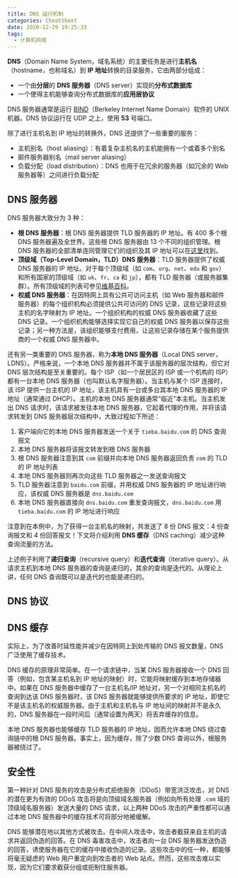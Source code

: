 ```yaml
---
title: DNS 运行机制
categories: CheatSheet
date: 2020-12-29 19:25:33
tags:
  - 计算机网络
---
```


**DNS**（Domain Name System，域名系统）的主要任务是进行**主机名**（hostname，也称域名）到 **IP 地址**转换的目录服务，它由两部分组成：

- 一个由**分层**的 **DNS 服务器**（DNS server）实现的**分布式数据库**
- 一个使得主机能够查询分布式数据库的**应用层协议**

DNS 服务器通常是运行 [BIND](https://www.isc.org/bind/)（Berkeley Internet Name Domain）软件的 UNIX 机器。DNS 协议运行在 UDP 之上，使用 **53** 号端口。

<!-- more -->

除了进行主机名到 IP 地址的转换外，DNS 还提供了一些重要的服务：

- 主机别名（host aliasing）：有着复杂主机名的主机能拥有一个或着多个别名
- 邮件服务器别名（mail server aliasing）
- 负载分配（load distribution）：DNS 也用于在冗余的服务器（如冗余的 Web 服务器等）之间进行负载分配

## DNS 服务器

DNS 服务器大致分为 3 种：

- **根 DNS 服务器**：根 DNS 服务器提供 TLD 服务器的 IP 地址。有 400 多个根 DNS 服务器遍及全世界。这些根 DNS 服务器由 13 个不同的组织管理。根 DNS 服务器的全部清单连同管理它们的组织及其 IP 地址可以在[这里](https://root-servers.org/)找到。
- **顶级域（Top-Level Domain，TLD）DNS 服务器**：TLD 服务器提供了权威 DNS 服务器的 IP 地址。对于每个顶级域（如 `com`、`org`、`net`、`edu` 和 `gov`）和所有国家的顶级域（如 `uk`、`fr`、`ca` 和 `jp`），都有 TLD 服务器（或服务器集群）。所有顶级域的列表可参见[维基百科](https://zh.wikipedia.org/wiki/%E4%BA%92%E8%81%94%E7%BD%91%E9%A1%B6%E7%BA%A7%E5%9F%9F%E5%88%97%E8%A1%A8)。
- **权威 DNS 服务器**：在因特网上具有公共可访问主机（如 Web 服务器和邮件服务器）的每个组织机构必须提供公共可访问的 DNS 记录，这些记录将这些主机的名字映射为 IP 地址。一个组织机构的权威 DNS 服务器收藏了这些 DNS 记录。一个组织机构能够选择实现它自己的权威 DNS 服务器以保存这些记录；另一种方法是，该组织能够支付费用，让这些记录存储在某个服务提供商的一个权威 DNS 服务器中。

还有另一类重要的 DNS 服务器，称为**本地 DNS 服务器**（Local DNS server，LDNS）。严格来说，一个本地 DNS 服务器并不属于该服务器的层次结构，但它对 DNS 层次结构是至关重要的。每个 ISP（如一个居民区的 ISP 或一个机构的 ISP）都有一台本地 DNS 服务器（也叫默认名字服务器）。当主机与某个 ISP 连接时，该 ISP 提供一台主机的 IP 地址，该主机具有一台或多台其本地 DNS 服务器的 IP 地址（通常通过 DHCP）。主机的本地 DNS 服务器通常“临近”本主机。当主机发出 DNS 请求时，该请求被发往本地 DNS 服务器，它起着代理的作用，并将该请求转发到 DNS 服务器层次结构中，大致过程如下所述：

1. 客户端向它的本地 DNS 服务器发送一个关于 `tieba.baidu.com` 的 DNS 查询报文
2. 本地 DNS 服务器将该报文转发到根 DNS 服务器
3. 根 DNS 服务器注意到其 `com` 前缀并向本地 DNS 服务器返回负责 `com` 的 TLD 的 IP 地址列表
4. 本地 DNS 服务器则再次向这些 TLD 服务器之一发送查询报文
5. TLD 服务器注意到 `baidu.com` 前缀，并用权威 DNS 服务器的 IP 地址进行响应，该权威 DNS 服务器是 `dns.baidu.com`
6. 本地 DNS 服务器直接向 `dns.baidu.com` 重发查询报文，`dns.baidu.com` 用 `tieba.baidu.com` 的 IP 地址进行响应

注意到在本例中，为了获得一台主机名的映射，共发送了 8 份 DNS 报文：4 份查询报文和 4 份回答报文！下文将介绍利用 **DNS 缓存**（DNS caching）减少这种查询流量的方法。

上述例子利用了**递归查询**（recursive query）和**迭代查询**（iterative query）。从请求主机到本地 DNS 服务器的查询是递归的，其余的查询是迭代的。从理论上讲，任何 DNS 查询既可以是迭代的也能是递归的。

## DNS 协议

## DNS 缓存

实际上，为了改善时延性能并减少在因特网上到处传输的 DNS 报文数量，DNS 广泛使用了缓存技术。

DNS 缓存的原理非常简单。在一个请求链中，当某 DNS 服务器接收一个 DNS 回答（例如，包含某主机名到 IP 地址的映射）时，它能将映射缓存到本地存储器中。如果在 DNS 服务器中缓存了一台主机名/IP 地址对，另一个对相同主机名的查询到达该 DNS 服务器时，该 DNS 服务器就能够提供所要求的 IP 地址，即使它不是该主机名的权威服务器。由于主机和主机名与 IP 地址间的映射并不是永久的，DNS 服务器在一段时间后（通常设置为两天）将丢弃缓存的信息。

本地 DNS 服务器也能够缓存 TLD 服务器的 IP 地址，因而允许本地 DNS 绕过查询链中的根 DNS 服务器。事实上，因为缓存，除了少数 DNS 查询以外，根服务器被绕过了。

## 安全性

第一种针对 DNS 服务的攻击是分布式拒绝服务（DDoS）带宽洪泛攻击，对 DNS 的潜在更为有效的 DDoS 攻击将是向顶级域名服务器（例如向所有处理 `.com` 域的顶级域名服务器）发送大量的 DNS 请求，以上两种 DDoS 攻击的严重性都可以通过本地 DNS 服务器中的缓存技术可将部分地被缓解。

DNS 能够潜在地以其他方式被攻击。在中间人攻击中，攻击者截获来自主机的请求并返回伪造的回答。在 DNS 毒害攻击中，攻击者向一台 DNS 服务器发送伪造的回答，诱使服务器在它的缓存中接收伪造的记录。这些攻击中的任一种，都能够将毫无疑虑的 Web 用户重定向到攻击者的 Web 站点。然而，这些攻击难以实现，因为它们要求截获分组或扼制住服务器。
